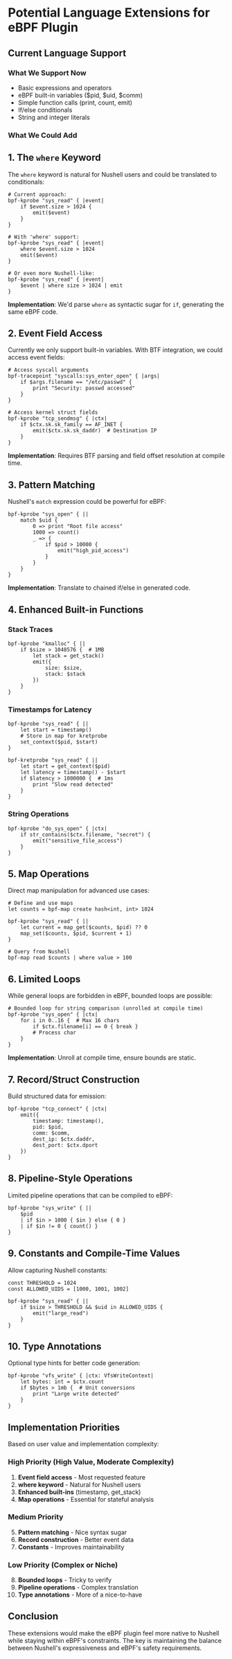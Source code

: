 # Potential Language Extensions for eBPF Plugin

## Current Language Support

### What We Support Now
- Basic expressions and operators
- eBPF built-in variables ($pid, $uid, $comm)
- Simple function calls (print, count, emit)
- If/else conditionals
- String and integer literals

### What We Could Add

## 1. The `where` Keyword

The `where` keyword is natural for Nushell users and could be translated to conditionals:

```nushell
# Current approach:
bpf-kprobe "sys_read" { |event|
    if $event.size > 1024 {
        emit($event)
    }
}

# With 'where' support:
bpf-kprobe "sys_read" { |event|
    where $event.size > 1024
    emit($event)
}

# Or even more Nushell-like:
bpf-kprobe "sys_read" { |event|
    $event | where size > 1024 | emit
}
```

**Implementation**: We'd parse `where` as syntactic sugar for `if`, generating the same eBPF code.

## 2. Event Field Access

Currently we only support built-in variables. With BTF integration, we could access event fields:

```nushell
# Access syscall arguments
bpf-tracepoint "syscalls:sys_enter_open" { |args|
    if $args.filename == "/etc/passwd" {
        print "Security: passwd accessed"
    }
}

# Access kernel struct fields
bpf-kprobe "tcp_sendmsg" { |ctx|
    if $ctx.sk.sk_family == AF_INET {
        emit($ctx.sk.sk_daddr)  # Destination IP
    }
}
```

**Implementation**: Requires BTF parsing and field offset resolution at compile time.

## 3. Pattern Matching

Nushell's `match` expression could be powerful for eBPF:

```nushell
bpf-kprobe "sys_open" { ||
    match $uid {
        0 => print "Root file access"
        1000 => count()
        _ => {
            if $pid > 10000 {
                emit("high_pid_access")
            }
        }
    }
}
```

**Implementation**: Translate to chained if/else in generated code.

## 4. Enhanced Built-in Functions

### Stack Traces
```nushell
bpf-kprobe "kmalloc" { ||
    if $size > 1048576 {  # 1MB
        let stack = get_stack()
        emit({
            size: $size,
            stack: $stack
        })
    }
}
```

### Timestamps for Latency
```nushell
bpf-kprobe "sys_read" { ||
    let start = timestamp()
    # Store in map for kretprobe
    set_context($pid, $start)
}

bpf-kretprobe "sys_read" { ||
    let start = get_context($pid)
    let latency = timestamp() - $start
    if $latency > 1000000 {  # 1ms
        print "Slow read detected"
    }
}
```

### String Operations
```nushell
bpf-kprobe "do_sys_open" { |ctx|
    if str_contains($ctx.filename, "secret") {
        emit("sensitive_file_access")
    }
}
```

## 5. Map Operations

Direct map manipulation for advanced use cases:

```nushell
# Define and use maps
let counts = bpf-map create hash<int, int> 1024

bpf-kprobe "sys_read" { ||
    let current = map_get($counts, $pid) ?? 0
    map_set($counts, $pid, $current + 1)
}

# Query from Nushell
bpf-map read $counts | where value > 100
```

## 6. Limited Loops

While general loops are forbidden in eBPF, bounded loops are possible:

```nushell
# Bounded loop for string comparison (unrolled at compile time)
bpf-kprobe "sys_open" { |ctx|
    for i in 0..16 {  # Max 16 chars
        if $ctx.filename[i] == 0 { break }
        # Process char
    }
}
```

**Implementation**: Unroll at compile time, ensure bounds are static.

## 7. Record/Struct Construction

Build structured data for emission:

```nushell
bpf-kprobe "tcp_connect" { |ctx|
    emit({
        timestamp: timestamp(),
        pid: $pid,
        comm: $comm,
        dest_ip: $ctx.daddr,
        dest_port: $ctx.dport
    })
}
```

## 8. Pipeline-Style Operations

Limited pipeline operations that can be compiled to eBPF:

```nushell
bpf-kprobe "sys_write" { ||
    $pid 
    | if $in > 1000 { $in } else { 0 }
    | if $in != 0 { count() }
}
```

## 9. Constants and Compile-Time Values

Allow capturing Nushell constants:

```nushell
const THRESHOLD = 1024
const ALLOWED_UIDS = [1000, 1001, 1002]

bpf-kprobe "sys_read" { ||
    if $size > THRESHOLD && $uid in ALLOWED_UIDS {
        emit("large_read")
    }
}
```

## 10. Type Annotations

Optional type hints for better code generation:

```nushell
bpf-kprobe "vfs_write" { |ctx: VfsWriteContext|
    let bytes: int = $ctx.count
    if $bytes > 1mb {  # Unit conversions
        print "Large write detected"
    }
}
```

## Implementation Priorities

Based on user value and implementation complexity:

### High Priority (High Value, Moderate Complexity)
1. **Event field access** - Most requested feature
2. **where keyword** - Natural for Nushell users
3. **Enhanced built-ins** (timestamp, get_stack)
4. **Map operations** - Essential for stateful analysis

### Medium Priority
5. **Pattern matching** - Nice syntax sugar
6. **Record construction** - Better event data
7. **Constants** - Improves maintainability

### Low Priority (Complex or Niche)
8. **Bounded loops** - Tricky to verify
9. **Pipeline operations** - Complex translation
10. **Type annotations** - More of a nice-to-have

## Conclusion

These extensions would make the eBPF plugin feel more native to Nushell while staying within eBPF's constraints. The key is maintaining the balance between Nushell's expressiveness and eBPF's safety requirements.